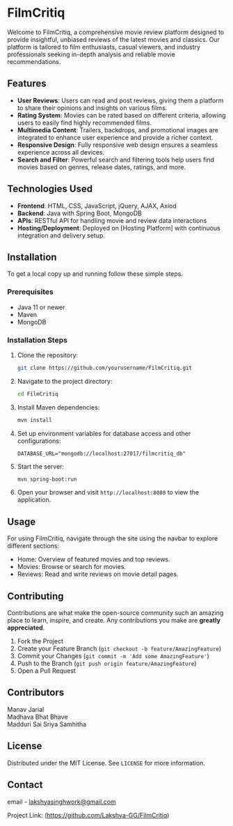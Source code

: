 # FilmCritiq

Welcome to FilmCritiq, a comprehensive movie review platform designed to provide insightful, unbiased reviews of the latest movies and classics. Our platform is tailored to film enthusiasts, casual viewers, and industry professionals seeking in-depth analysis and reliable movie recommendations.

## Features

- **User Reviews**: Users can read and post reviews, giving them a platform to share their opinions and insights on various films.
- **Rating System**: Movies can be rated based on different criteria, allowing users to easily find highly recommended films.
- **Multimedia Content**: Trailers, backdrops, and promotional images are integrated to enhance user experience and provide a richer context.
- **Responsive Design**: Fully responsive web design ensures a seamless experience across all devices.
- **Search and Filter**: Powerful search and filtering tools help users find movies based on genres, release dates, ratings, and more.

## Technologies Used

- **Frontend**: HTML, CSS, JavaScript, jQuery, AJAX, Axiod
- **Backend**: Java with Spring Boot, MongoDB
- **APIs**: RESTful API for handling movie and review data interactions
- **Hosting/Deployment**: Deployed on [Hosting Platform] with continuous integration and delivery setup.

## Installation

To get a local copy up and running follow these simple steps.

### Prerequisites

- Java 11 or newer
- Maven
- MongoDB

### Installation Steps

1. Clone the repository:
   ```sh
   git clone https://github.com/yourusername/FilmCritiq.git
   ```
2. Navigate to the project directory:
   ```sh
   cd FilmCritiq
   ```
3. Install Maven dependencies:
   ```sh
   mvn install
   ```
4. Set up environment variables for database access and other configurations:
   ```env
   DATABASE_URL="mongodb://localhost:27017/filmcritiq_db"
   ```
5. Start the server:
   ```sh
   mvn spring-boot:run
   ```
6. Open your browser and visit `http://localhost:8080` to view the application.

## Usage

For using FilmCritiq, navigate through the site using the navbar to explore different sections:
- Home: Overview of featured movies and top reviews.
- Movies: Browse or search for movies.
- Reviews: Read and write reviews on movie detail pages.

## Contributing

Contributions are what make the open-source community such an amazing place to learn, inspire, and create. Any contributions you make are **greatly appreciated**.

1. Fork the Project
2. Create your Feature Branch (`git checkout -b feature/AmazingFeature`)
3. Commit your Changes (`git commit -m 'Add some AmazingFeature'`)
4. Push to the Branch (`git push origin feature/AmazingFeature`)
5. Open a Pull Request

## Contributors 

Manav Jarial <br>
Madhava Bhat Bhave<br>
Madduri Sai Sriya Samhitha<br>

## License

Distributed under the MIT License. See `LICENSE` for more information.

## Contact

email - lakshyasinghwork@gmail.com

Project Link: (https://github.com/Lakshya-GG/FilmCritiq)
